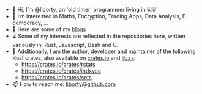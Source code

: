 - 👋 Hi, I’m @liborty, an 'old timer' programmer living in 🇦🇺
- 👀 I’m interested in Maths, Encryption, Trading Apps, Data Analysis, E-democracy, ... 
- :book: Here are some of my [blogs](https:oldmill.cz)
- ⌛ Some of my interests are reflected in the repositories here, written variously in: Rust, Javascript, Bash and C.
- 💞️ Additionally, I am the author, developer and maintainer of the following Rust crates, also available on [crates.io](https://crates.io) and [lib.rs](https://lib.rs):
  * https://crates.io/crates/rstats
  * https://crates.io/crates/indxvec
  * https://crates.io/crates/sets
- 📫 How to reach me: liborty@github.com

<!---
liborty/liborty is a ✨ special ✨ repository because its `README.md` (this file) appears on your GitHub profile.
You can click the Preview link to take a look at your changes.
--->
